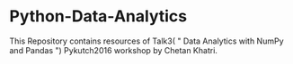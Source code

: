 # Python-Data-Analytics
This Repository contains resources of Talk3( " Data Analytics with NumPy and Pandas ") Pykutch2016 workshop by Chetan Khatri. 
